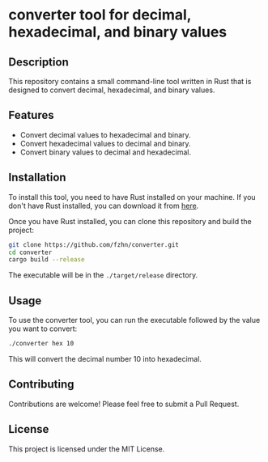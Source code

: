 # converter tool for decimal, hexadecimal, and binary values

## Description
This repository contains a small command-line tool written in Rust that is designed to convert decimal, hexadecimal, and binary values.

## Features
- Convert decimal values to hexadecimal and binary.
- Convert hexadecimal values to decimal and binary.
- Convert binary values to decimal and hexadecimal.

## Installation
To install this tool, you need to have Rust installed on your machine. If you don't have Rust installed, you can download it from [here](https://www.rust-lang.org/tools/install).

Once you have Rust installed, you can clone this repository and build the project:

```bash
git clone https://github.com/fzhn/converter.git
cd converter
cargo build --release
```
The executable will be in the `./target/release` directory.

## Usage
To use the converter tool, you can run the executable followed by the value you want to convert:
```bash
./converter hex 10
```
This will convert the decimal number 10 into hexadecimal.

## Contributing
Contributions are welcome! Please feel free to submit a Pull Request.

## License
This project is licensed under the MIT License.
